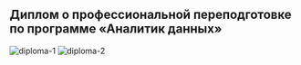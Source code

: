 ## Диплом о профессиональной переподготовке по программе «Аналитик данных»

![diploma-1](https://github.com/Natalya-Strizh/Data_Analyst_Yandex/assets/102370778/f4073ae5-b752-4b2f-b85d-03fb6681960a)
![diploma-2](https://github.com/Natalya-Strizh/Data_Analyst_Yandex/assets/102370778/6c921cd9-9f2f-43c9-9302-6e72ecc18f33)

